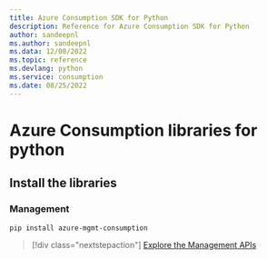 ```yaml
---
title: Azure Consumption SDK for Python
description: Reference for Azure Consumption SDK for Python
author: sandeepnl
ms.author: sandeepnl
ms.data: 12/08/2022
ms.topic: reference
ms.devlang: python
ms.service: consumption
ms.date: 08/25/2022
---
```

# Azure Consumption libraries for python

## Install the libraries


### Management

```bash
pip install azure-mgmt-consumption
```
> [!div class="nextstepaction"]
> [Explore the Management APIs](/python/api/overview/azure/mgmt-consumption-readme)